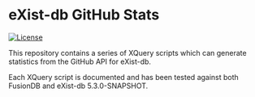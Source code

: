 # eXist-db GitHub Stats

[![License](https://img.shields.io/badge/license-BSD%203-blue.svg)](https://opensource.org/licenses/BSD-3-Clause)

This repository contains a series of XQuery scripts which can generate statistics from the GitHub API for eXist-db.

Each XQuery script is documented and has been tested against both FusionDB and eXist-db 5.3.0-SNAPSHOT.
